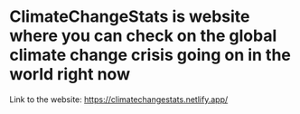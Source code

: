 # ClimateChangeStats is website where you can check on the global climate change crisis going on in the world right now 
Link to the website: https://climatechangestats.netlify.app/

